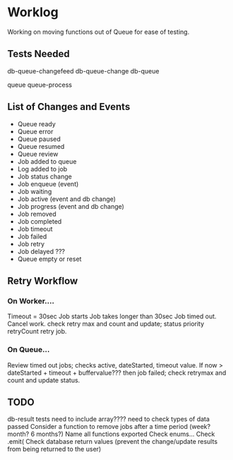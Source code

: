 # Worklog

Working on moving functions out of Queue for ease of testing.


## Tests Needed

db-queue-changefeed
db-queue-change
db-queue

queue
queue-process

## List of Changes and Events

*   Queue ready
*   Queue error
*   Queue paused
*   Queue resumed
*   Queue review
*   Job added to queue
*   Log added to job
*   Job status change
*   Job enqueue (event)
*   Job waiting
*   Job active (event and db change)
*   Job progress (event and db change)
*   Job removed
*   Job completed
*   Job timeout
*   Job failed
*   Job retry
*   Job delayed ???
*   Queue empty or reset

## Retry Workflow

### On Worker....

Timeout = 30sec
Job starts
Job takes longer than 30sec
Job timed out.
Cancel work.
check retry max and count and update;
  status
  priority
  retryCount
retry job.

### On Queue...

Review timed out jobs;
  checks active, dateStarted, timeout value.
If now > dateStarted + timeout + buffervalue??? then job failed;
  check retrymax and count and update status.

## TODO

db-result tests need to include array????  need to check types of data passed
Consider a function to remove jobs after a time period (week? month? 6 months?)
Name all functions exported
Check enums...
Check .emit(
Check database return values (prevent the change/update results from being returned to the user)
